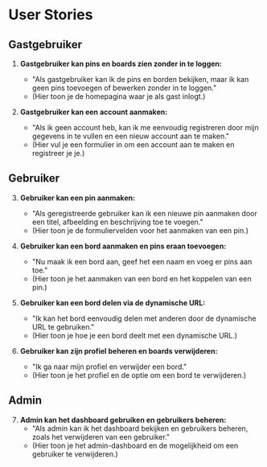 # User Stories

## Gastgebruiker

1. **Gastgebruiker kan pins en boards zien zonder in te loggen:**

    - "Als gastgebruiker kan ik de pins en borden bekijken, maar ik kan geen pins toevoegen of bewerken zonder in te loggen."
    - (Hier toon je de homepagina waar je als gast inlogt.)

2. **Gastgebruiker kan een account aanmaken:**
    - "Als ik geen account heb, kan ik me eenvoudig registreren door mijn gegevens in te vullen en een nieuw account aan te maken."
    - (Hier vul je een formulier in om een account aan te maken en registreer je je.)

## Gebruiker

3. **Gebruiker kan een pin aanmaken:**

    - "Als geregistreerde gebruiker kan ik een nieuwe pin aanmaken door een titel, afbeelding en beschrijving toe te voegen."
    - (Hier toon je de formuliervelden voor het aanmaken van een pin.)

4. **Gebruiker kan een bord aanmaken en pins eraan toevoegen:**

    - "Nu maak ik een bord aan, geef het een naam en voeg er pins aan toe."
    - (Hier toon je het aanmaken van een bord en het koppelen van een pin.)

5. **Gebruiker kan een bord delen via de dynamische URL:**

    - "Ik kan het bord eenvoudig delen met anderen door de dynamische URL te gebruiken."
    - (Hier toon je hoe je een bord deelt met een dynamische URL.)

6. **Gebruiker kan zijn profiel beheren en boards verwijderen:**
    - "Ik ga naar mijn profiel en verwijder een bord."
    - (Hier toon je het profiel en de optie om een bord te verwijderen.)

## Admin

7. **Admin kan het dashboard gebruiken en gebruikers beheren:**
    - "Als admin kan ik het dashboard bekijken en gebruikers beheren, zoals het verwijderen van een gebruiker."
    - (Hier toon je het admin-dashboard en de mogelijkheid om een gebruiker te verwijderen.)
